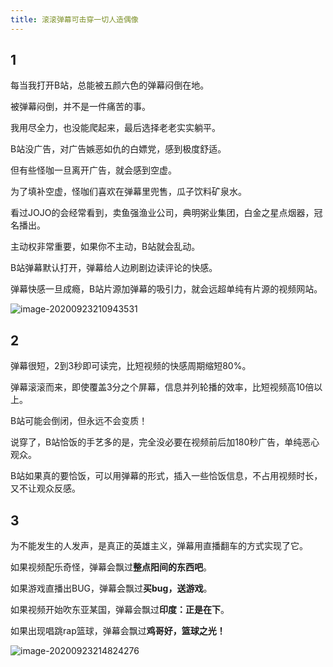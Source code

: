 ```yaml
---
title: 滚滚弹幕可击穿一切人造偶像
---
```




## 1

每当我打开B站，总能被五颜六色的弹幕闷倒在地。

被弹幕闷倒，并不是一件痛苦的事。

我用尽全力，也没能爬起来，最后选择老老实实躺平。

B站没广告，对广告嫉恶如仇的白嫖党，感到极度舒适。

但有些怪咖一旦离开广告，就会感到空虚。

为了填补空虚，怪咖们喜欢在弹幕里兜售，瓜子饮料矿泉水。

看过JOJO的会经常看到，卖鱼强渔业公司，典明粥业集团，白金之星点烟器，冠名播出。

主动权非常重要，如果你不主动，B站就会乱动。

B站弹幕默认打开，弹幕给人边刷剧边读评论的快感。

弹幕快感一旦成瘾，B站片源加弹幕的吸引力，就会远超单纯有片源的视频网站。

![image-20200923210943531](https://www.v2fy.com/asset/0i/jikemiji/jikemiji-md/kr-000132.assets/image-20200923210943531.png)



## 2

弹幕很短，2到3秒即可读完，比短视频的快感周期缩短80%。

弹幕滚滚而来，即使覆盖3分之个屏幕，信息并列轮播的效率，比短视频高10倍以上。

B站可能会倒闭，但永远不会变质！

说穿了，B站恰饭的手艺多的是，完全没必要在视频前后加180秒广告，单纯恶心观众。

B站如果真的要恰饭，可以用弹幕的形式，插入一些恰饭信息，不占用视频时长，又不让观众反感。

## 3


为不能发生的人发声，是真正的英雄主义，弹幕用直播翻车的方式实现了它。

如果视频配乐奇怪，弹幕会飘过**整点阳间的东西吧**。

如果游戏直播出BUG，弹幕会飘过**买bug，送游戏**。

如果视频开始吹东亚某国，弹幕会飘过**印度：正是在下**。

如果出现唱跳rap篮球，弹幕会飘过**鸡哥好，篮球之光！**

![image-20200923214824276](https://www.v2fy.com/asset/0i/jikemiji/jikemiji-md/kr-000132.assets/image-20200923214824276.png)




















